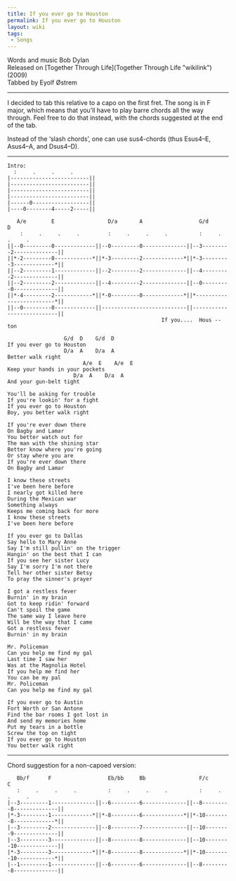 ```yaml
---
title: If you ever go to Houston
permalink: If you ever go to Houston
layout: wiki
tags:
 - Songs
---
```


Words and music Bob Dylan  
Released on [Together Through Life](Together Through Life "wikilink")
(2009)  
Tabbed by Eyolf Østrem

* * * * *

I decided to tab this relative to a capo on the first fret. The song is
in F major, which means that you’ll have to play barre chords all the
way through. Feel free to do that instead, with the chords suggested at
the end of the tab.

Instead of the ‘slash chords’, one can use sus4-chords (thus Esus4–E,
Asus4–A, and Dsus4–D).

* * * * *

    Intro:
      :     .     .     .
    |-------------------------||
    |-------------------------||
    |-------------------------||
    |-------------------------||
    |------0------------------||
    |----0--------4-----2-----||

       A/e        E                 D/a       A                  G/d       D
        :     .     .     .         :     .     .     .          :     .     .     .
    ||--0---------0-------------||--0---------0--------------||--3---------2--------------||
    ||*-2---------0------------*||*-3---------2-------------*||*-3---------3-------------*||
    ||--2---------1-------------||--2---------2--------------||--4---------2--------------||
    ||--2---------2-------------||--4---------2--------------||--0---------0--------------||
    ||*-4---------2------------*||*-0---------0-------------*||*-------------------------*||
    ||--0---------0-------------||---------------------------||---------------------------||
                                                     If you....  Hous --  ton

                      G/d  D    G/d  D
    If you ever go to Houston
                      D/a  A    D/a  A
    Better walk right
                            A/e  E    A/e  E
    Keep your hands in your pockets
                         D/a  A    D/a  A
    And your gun-belt tight

    You'll be asking for trouble
    If you're lookin' for a fight
    If you ever go to Houston
    Boy, you better walk right

    If you're ever down there
    On Bagby and Lamar
    You better watch out for
    The man with the shining star
    Better know where you're going
    Or stay where you are
    If you're ever down there
    On Bagby and Lamar

    I know these streets
    I've been here before
    I nearly got killed here
    During the Mexican war
    Something always
    Keeps me coming back for more
    I know these streets
    I've been here before

    If you ever go to Dallas
    Say hello to Mary Anne
    Say I'm still pullin' on the trigger
    Hangin' on the best that I can
    If you see her sister Lucy
    Say I'm sorry I'm not there
    Tell her other sister Betsy
    To pray the sinner's prayer

    I got a restless fever
    Burnin' in my brain
    Got to keep ridin' forward
    Can't spoil the game
    The same way I leave here
    Will be the way that I came
    Got a restless fever
    Burnin' in my brain

    Mr. Policeman
    Can you help me find my gal
    Last time I saw her
    Was at the Magnolia Hotel
    If you help me find her
    You can be my pal
    Mr. Policeman
    Can you help me find my gal

    If you ever go to Austin
    Fort Worth or San Antone
    Find the bar rooms I got lost in
    And send my memories home
    Put my tears in a bottle
    Screw the top on tight
    If you ever go to Houston
    You better walk right

* * * * *

Chord suggestion for a non-capoed version:

       Bb/f      F                  Eb/bb     Bb                 F/c       C
       :     .     .     .          :     .     .     .          :     .     .     .
    |--3---------1--------------||--6---------6--------------||--8---------8--------------||
    |*-3---------1-------------*||*-8---------6-------------*||*-10--------8-------------*||
    |--3---------2--------------||--8---------7--------------||--10--------9--------------||
    |--3---------3--------------||--8---------8--------------||--10--------10-------------||
    |*-3---------3-------------*||*-8---------8-------------*||*-10--------10------------*||
    |--1---------1--------------||--6---------6--------------||--8---------8--------------||

